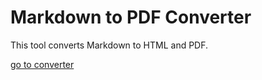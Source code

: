 # Markdown to PDF Converter

This tool converts Markdown to HTML and PDF.

[go to converter](/projects/mds/pages/md-to-pdf.html)

